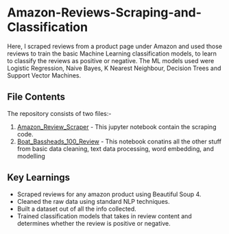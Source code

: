 # Amazon-Reviews-Scraping-and-Classification
Here, I scraped reviews from a product page under Amazon and used those reviews to train the basic Machine Learning classification models, to learn to classify the reviews as positive or negative.
The ML models used were Logistic Regression, Naive Bayes, K Nearest Neighbour, Decision Trees and Support Vector Machines.

## File Contents
The repository consists of two files:- 
1. [Amazon_Review_Scraper](https://github.com/mrinal-kanti-saha/Amazon-Reviews-Scraping-and-Classification/blob/main/Amazon_Reviews_Scraper.ipynb) - This jupyter notebook contain the scraping code.
2. [Boat_Bassheads_100_Review](https://github.com/mrinal-kanti-saha/Amazon-Reviews-Scraping-and-Classification/blob/main/Boat_Bassheads_100_Review.ipynb) - This notebook conatins all the other stuff from basic data cleaning, text data processing, word embedding, and modelling

## Key Learnings
- Scraped reviews for any amazon product using Beautiful Soup 4.
- Cleaned the raw data using standard NLP techniques. 
- Built a dataset out of all the info collected.
- Trained classification models that takes in review content and determines whether the review is positive or negative.
